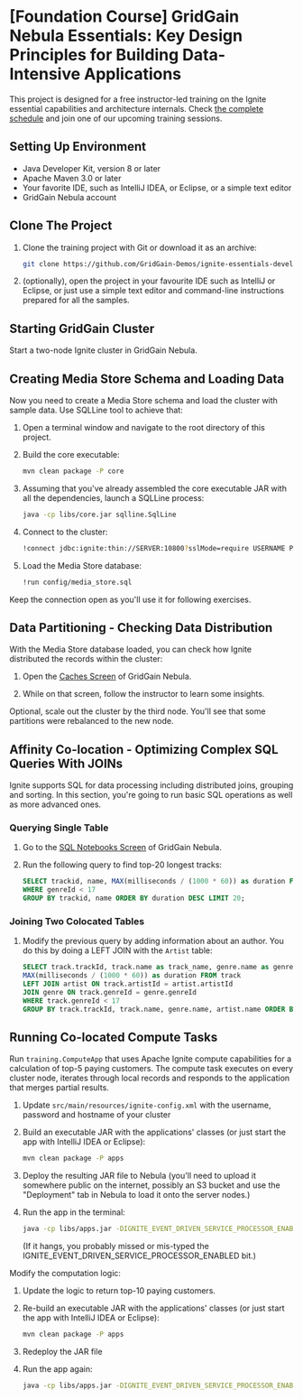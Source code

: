# [Foundation Course] GridGain Nebula Essentials: Key Design Principles for Building Data-Intensive Applications

This project is designed for a free instructor-led training on the Ignite essential capabilities and architecture internals.
Check [the complete schedule](https://www.gridgain.com/products/services/training/apache-ignite-workshop-Key-design-principles-for-building-data-intensive-applications) and join one of our upcoming training sessions.

## Setting Up Environment

* Java Developer Kit, version 8 or later
* Apache Maven 3.0 or later
* Your favorite IDE, such as IntelliJ IDEA, or Eclipse, or a simple text editor
* GridGain Nebula account

## Clone The Project

1. Clone the training project with Git or download it as an archive:
    ```bash
    git clone https://github.com/GridGain-Demos/ignite-essentials-developer-training.git
    ```

2. (optionally), open the project in your favourite IDE such as IntelliJ or Eclipse, or just use a simple text editor
and command-line instructions prepared for all the samples.    

## Starting GridGain Cluster

Start a two-node Ignite cluster in GridGain Nebula.

## Creating Media Store Schema and Loading Data

Now you need to create a Media Store schema and load the cluster with sample data. Use SQLLine tool to achieve that:

1. Open a terminal window and navigate to the root directory of this project.

2. Build the core executable:
   ```bash
   mvn clean package -P core
   ```
   
4. Assuming that you've already assembled the core executable JAR with all the dependencies, launch a SQLLine process:
    ```bash
    java -cp libs/core.jar sqlline.SqlLine
    ```
   
5. Connect to the cluster:
    ```bash
    !connect jdbc:ignite:thin://SERVER:10800?sslMode=require USERNAME PASSWORD
    ```

6. Load the Media Store database:
    ```bash
    !run config/media_store.sql
    ```

Keep the connection open as you'll use it for following exercises.

## Data Partitioning - Checking Data Distribution

With the Media Store database loaded, you can check how Ignite distributed the records within the cluster:

1. Open the [Caches Screen](https://www.gridgain.com/docs/control-center/latest/caches#partition-distribution) of 
GridGain Nebula.

2. While on that screen, follow the instructor to learn some insights.

Optional, scale out the cluster by the third node. You'll see that some partitions were rebalanced to the new node.

## Affinity Co-location - Optimizing Complex SQL Queries With JOINs

Ignite supports SQL for data processing including distributed joins, grouping and sorting. In this section, you're 
going to run basic SQL operations as well as more advanced ones.

### Querying Single Table

1. Go to the [SQL Notebooks Screen](https://www.gridgain.com/docs/control-center/latest/querying) of GridGain Nebula.
 
2. Run the following query to find top-20 longest tracks:

    ```sql
    SELECT trackid, name, MAX(milliseconds / (1000 * 60)) as duration FROM track
    WHERE genreId < 17
    GROUP BY trackid, name ORDER BY duration DESC LIMIT 20;
    ```

### Joining Two Colocated Tables

1. Modify the previous query by adding information about an author. You do this by doing a LEFT
JOIN with the `Artist` table:

    ```sql
    SELECT track.trackId, track.name as track_name, genre.name as genre, artist.name as artist,
   MAX(milliseconds / (1000 * 60)) as duration FROM track
   LEFT JOIN artist ON track.artistId = artist.artistId
   JOIN genre ON track.genreId = genre.genreId
   WHERE track.genreId < 17
   GROUP BY track.trackId, track.name, genre.name, artist.name ORDER BY duration DESC LIMIT 20;
   ```

## Running Co-located Compute Tasks

Run `training.ComputeApp` that uses Apache Ignite compute capabilities for a calculation of top-5 paying customers.
The compute task executes on every cluster node, iterates through local records and responds to the application that 
merges partial results.

1. Update `src/main/resources/ignite-config.xml` with the username, password and hostname of your cluster

2. Build an executable JAR with the applications' classes (or just start the app with IntelliJ IDEA or Eclipse):
    ```bash
    mvn clean package -P apps
    ```
3. Deploy the resulting JAR file to Nebula (you'll need to upload it somewhere public on the internet, possibly an S3 bucket and use the "Deployment" tab in Nebula to load it onto the server nodes.)

4. Run the app in the terminal:
    ```bash
    java -cp libs/apps.jar -DIGNITE_EVENT_DRIVEN_SERVICE_PROCESSOR_ENABLED=true training.ComputeApp
    ```
   (If it hangs, you probably missed or mis-typed the IGNITE_EVENT_DRIVEN_SERVICE_PROCESSOR_ENABLED bit.)

Modify the computation logic: 

1. Update the logic to return top-10 paying customers.

2. Re-build an executable JAR with the applications' classes (or just start the app with IntelliJ IDEA or Eclipse):
    ```bash
    mvn clean package -P apps
    ```
3. Redeploy the JAR file
4. Run the app again:
    ```bash
    java -cp libs/apps.jar -DIGNITE_EVENT_DRIVEN_SERVICE_PROCESSOR_ENABLED=true training.ComputeApp
    ```
